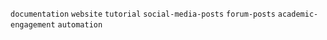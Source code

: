 `documentation` `website` `tutorial` `social-media-posts` `forum-posts` `academic-engagement` `automation`